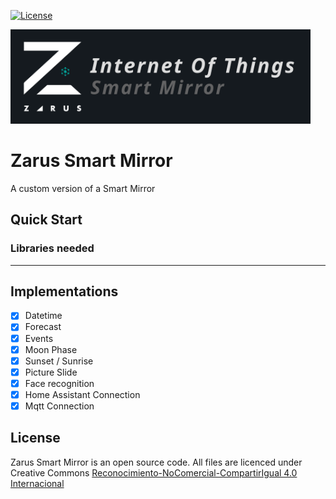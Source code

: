 [![License](https://img.shields.io/badge/license-CC%20BY--NC--SA%204.0-green)](https://creativecommons.org/licenses/by-nc-sa/4.0/deed.es)

<img  width="480" src="media/iot_banner_smartmirror.png">

# Zarus Smart Mirror
A custom version of a Smart Mirror

## Quick Start
### Libraries needed

----

## Implementations
- [x] Datetime
- [x] Forecast
- [x] Events
- [x] Moon Phase
- [x] Sunset / Sunrise
- [x] Picture Slide
- [x] Face recognition
- [x] Home Assistant Connection
- [x] Mqtt Connection

## License
Zarus Smart Mirror is an open source code. All files are licenced under Creative Commons [Reconocimiento-NoComercial-CompartirIgual 4.0 Internacional](https://creativecommons.org/licenses/by-nc-sa/4.0/deed.es)